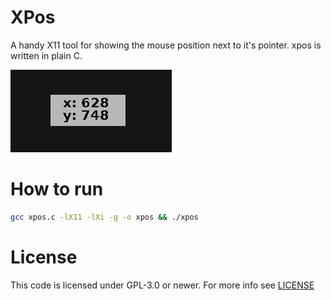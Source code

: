 # XPos

A handy X11 tool for showing the mouse position next to it's pointer. xpos is written in plain C.

![img](scr.png)

# How to run

```bash
gcc xpos.c -lX11 -lXi -g -o xpos && ./xpos
```

# License
This code is licensed under GPL-3.0 or newer. For more info see [LICENSE](LICENSE)